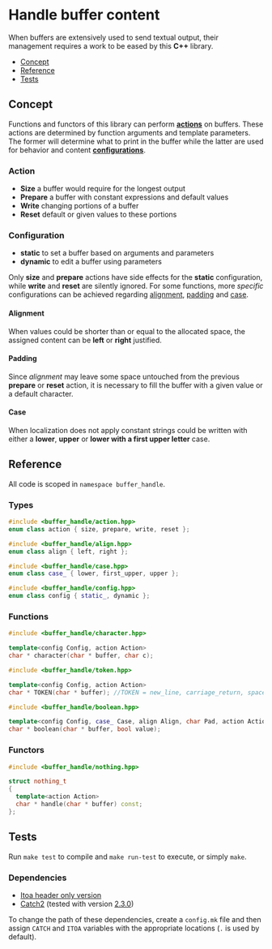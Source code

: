# Handle buffer content

When buffers are extensively used to send textual output, their management requires a work to be eased by this **C++** library.

* [Concept](#concept)
* [Reference](#reference)
* [Tests](#tests)

## Concept

Functions and functors of this library can perform [**actions**](#action) on buffers. These actions are determined by function arguments and template parameters. The former will determine what to print in the buffer while the latter are used for behavior and content [**configurations**](#configuration).

### Action

* **Size** a buffer would require for the longest output
* **Prepare** a buffer with constant expressions and default values
* **Write** changing portions of a buffer
* **Reset** default or given values to these portions

### Configuration

* **static** to set a buffer based on arguments and parameters
* **dynamic** to edit a buffer using parameters

Only **size** and **prepare** actions have side effects for the **static** configuration, while **write** and **reset** are silently ignored.
For some functions, more *specific* configurations can be achieved regarding [alignment](#alignment), [padding](#padding) and [case](#case).

#### Alignment

When values could be shorter than or equal to the allocated space, the assigned content can be **left** or **right** justified.

#### Padding

Since *alignment* may leave some space untouched from the previous **prepare** or **reset** action, it is necessary to fill the buffer with a given value or a default character.

#### Case

When localization does not apply constant strings could be written with either a **lower**, **upper** or **lower with a first upper letter** case.

## Reference

All code is scoped in `namespace buffer_handle`.

### Types

```cpp
#include <buffer_handle/action.hpp>
enum class action { size, prepare, write, reset };

#include <buffer_handle/align.hpp>
enum class align { left, right };

#include <buffer_handle/case.hpp>
enum class case_ { lower, first_upper, upper };

#include <buffer_handle/config.hpp>
enum class config { static_, dynamic };
```

### Functions

```cpp
#include <buffer_handle/character.hpp>

template<config Config, action Action>
char * character(char * buffer, char c);
```

```cpp
#include <buffer_handle/token.hpp>

template<config Config, action Action>
char * TOKEN(char * buffer); //TOKEN = new_line, carriage_return, space, comma, dot, colon, semicolon, equal
```

```cpp
#include <buffer_handle/boolean.hpp>

template<config Config, case_ Case, align Align, char Pad, action Action>
char * boolean(char * buffer, bool value);
```

### Functors

```cpp
#include <buffer_handle/nothing.hpp>

struct nothing_t
{
  template<action Action>
  char * handle(char * buffer) const;
};
```

## Tests

Run ```make test``` to compile and ```make run-test``` to execute, or simply ```make```.

### Dependencies

* [Itoa header only version](https://github.com/gscano/itoa)
* [Catch2](https://github.com/catchorg/Catch2) (tested with version [2.3.0](https://github.com/catchorg/Catch2/releases/tag/v2.3.0))

To change the path of these dependencies, create a ```config.mk``` file and then assign ```CATCH``` and ```ITOA``` variables with the appropriate locations (```.``` is used by default).
